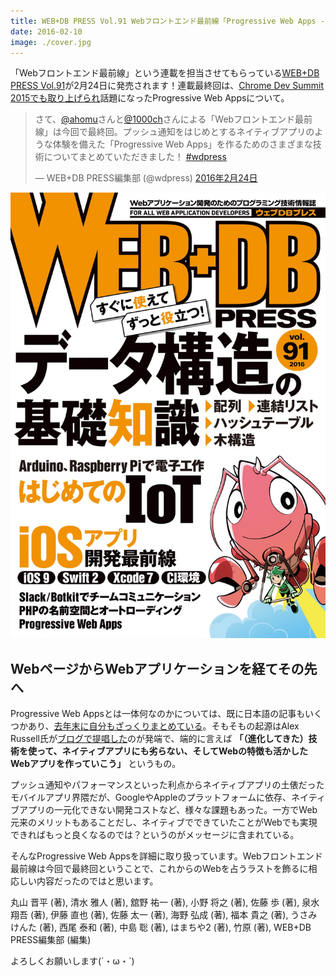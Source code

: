 ```yaml
---
title: WEB+DB PRESS Vol.91 Webフロントエンド最前線「Progressive Web Apps - 安全、高速、オフライン対応した次世代Webアプリケーション」
date: 2016-02-10
image: ./cover.jpg
---
```


「Webフロントエンド最前線」という連載を担当させてもらっている[WEB+DB PRESS Vol.91](http://gihyo.jp/magazine/wdpress/archive/2016/vol91)が2月24日に発売されます！連載最終回は、[Chrome Dev Summit 2015でも取り上げられ](http://googledevjp.blogspot.jp/2016/01/chrome-dev-summit-2015.html)話題になったProgressive Web Appsについて。

<blockquote class="twitter-tweet" data-lang="ja"><p lang="ja" dir="ltr">さて、<a href="https://twitter.com/ahomu">@ahomu</a>さんと<a href="https://twitter.com/1000ch">@1000ch</a>さんによる「Webフロントエンド最前線」は今回で最終回。プッシュ通知をはじめとするネイティブアプリのような体験を備えた「Progressive Web Apps」を作るためのさまざまな技術についてまとめていただきました！ <a href="https://twitter.com/hashtag/wdpress?src=hash">#wdpress</a></p>&mdash; WEB+DB PRESS編集部 (@wdpress) <a href="https://twitter.com/wdpress/status/702335075518558208">2016年2月24日</a></blockquote>

![](./cover.jpg)

## WebページからWebアプリケーションを経てその先へ

Progressive Web Appsとは一体何なのかについては、既に日本語の記事もいくつかあり、[去年末に自分もざっくりまとめている](/posts/2015/progressive-web-apps/)。そもそもの起源はAlex Russell氏が[ブログで提唱した](https://infrequently.org/2015/06/progressive-apps-escaping-tabs-without-losing-our-soul/)のが発端で、端的に言えば **「（進化してきた）技術を使って、ネイティブアプリにも劣らない、そしてWebの特徴も活かしたWebアプリを作っていこう」** というもの。

プッシュ通知やパフォーマンスといった利点からネイティブアプリの土俵だったモバイルアプリ界隈だが、GoogleやAppleのプラットフォームに依存、ネイティブアプリの一元化できない開発コストなど、様々な課題もあった。一方でWeb元来のメリットもあることだし、ネイティブでできていたことがWebでも実現できればもっと良くなるのでは？というのがメッセージに含まれている。

そんなProgressive Web Appsを詳細に取り扱っています。Webフロントエンド最前線は今回で最終回ということで、これからのWebを占うラストを飾るに相応しい内容だったのではと思います。

<affiliate-link
  src="https://images-na.ssl-images-amazon.com/images/I/61s%2Bdy0QmjL._SX352_BO1,204,203,200_.jpg"
  href="https://www.amazon.co.jp/dp/4774178993/"
  tag="1000ch-22"
  title="WEB+DB PRESS Vol.91">
  丸山 晋平 (著), 清水 雅人 (著), 舘野 祐一 (著), 小野 将之  (著), 佐藤 歩 (著), 泉水 翔吾  (著), 伊藤 直也 (著), 佐藤 太一 (著), 海野 弘成 (著), 福本 貴之 (著), うさみ けんた (著), 西尾 泰和 (著), 中島 聡 (著), はまちや2 (著), 竹原 (著), WEB+DB PRESS編集部 (編集)
</affiliate-link>

よろしくお願いします(´・ω・`)
